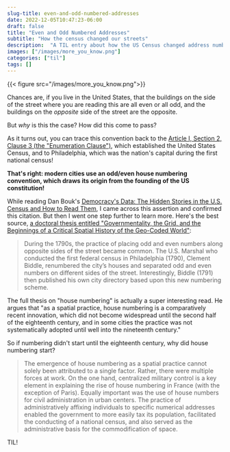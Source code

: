 ```yaml
---
slug-title: even-and-odd-numbered-addresses
date: 2022-12-05T10:47:23-06:00
draft: false
title: "Even and Odd Numbered Addresses"
subtitle: "How the census changed our streets"
description:  "A TIL entry about how the US Census changed address numbering"
images: ["/images/more_you_know.png"]
categories: ["til"]
tags: []
---
```


{{< figure src="/images/more_you_know.png">}}

Chances are, if you live in the United States, that the buildings on the side of the street where you are reading this are all even or all odd, and the buildings on the _opposite_ side of the street are the opposite.

But *why* is this the case? How did this come to pass?

As it turns out, you can trace this convention back to the [Article I, Section 2, Clause 3 (the "Enumeration Clause")](https://www.law.cornell.edu/constitution-conan/article-1/section-2/clause-3/enumeration-clause), which established the United States Census, and to Philadelphia, which was the nation's capital during the first national census!

**That's right: modern cities use an odd/even house numbering convention, which draws its origin from the founding of the US constitution!**

<!--more-->

While reading Dan Bouk's [Democracy's Data: The Hidden Stories in the U.S. Census and How to Read Them](https://bookshop.org/p/books/democracy-s-data-the-hidden-stories-in-the-u-s-census-and-how-to-read-them-dan-bouk/18721705), I came across this assertion and confirmed this citation. But then I went one step further to learn more. Here's the best source, [a doctoral thesis entitled "Governmentality, the Grid, and the Beginnings of a Critical Spatial History of the Geo-Coded World"](https://www.academia.edu/281406/Governmentality_the_Grid_and_the_Beginnings_of_a_Critical_Spatial_History_of_the_Geo_Coded_World):

> During the 1790s, the practice of placing odd and even numbers along
opposite sides of the street became common. The U.S. Marshal who conducted the
first federal census in Philadelphia (1790), Clement Biddle, renumbered the city’s houses and separated odd and even numbers on different sides of the street. Interestingly, Biddle (1791) then published his own city directory based upon this new numbering scheme.

The full thesis on "house numbering" is actually a super interesting read. He argues that "as a spatial practice, house numbering is a comparatively recent innovation, which did not become widespread until the second half of the eighteenth century, and in some cities the practice was not systematically adopted until well into the nineteenth century." 

So if numbering didn't start until the eighteenth century, why did house numbering start?

> The emergence of house numbering as a spatial practice cannot solely been attributed to a single factor. Rather, there were multiple forces at work. On the one hand, centralized military control is a key element in explaining the rise of house numbering in France (with the exception of Paris). Equally important was the use of house numbers for civil administration in urban centers. The practice of administratively affixing individuals to specific numerical addresses enabled the government to more easily tax its population, facilitated the conducting of a national census, and also served as the administrative basis for the commodification of space.

TIL!